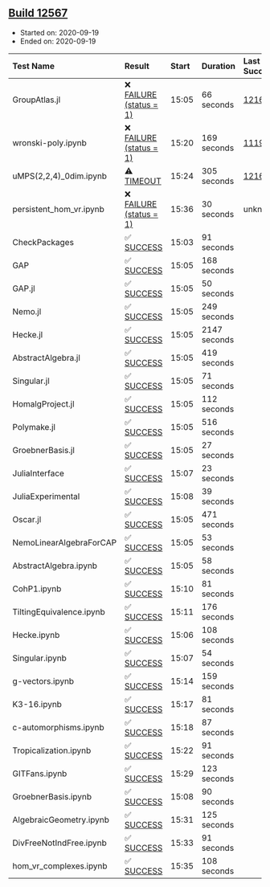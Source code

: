 ## [Build 12567](https://oscarci.mathematik.uni-kl.de/job/oscar/12567/)

* Started on: 2020-09-19
* Ended on: 2020-09-19

| Test Name    | Result | Start | Duration | Last Success | First Failure |
|:-------------|:-------|:------|:---------|:-------------|:--------------|
| GroupAtlas.jl | ❌ [FAILURE (status = 1)](https://oscarci.mathematik.uni-kl.de/job/oscar/12567/artifact/logs/build-12567/GroupAtlas.jl.log) | 15:05 | 66 seconds | [12167](https://oscarci.mathematik.uni-kl.de/job/oscar/12167/) | [12168](https://oscarci.mathematik.uni-kl.de/job/oscar/12168/) |
| wronski-poly.ipynb | ❌ [FAILURE (status = 1)](https://oscarci.mathematik.uni-kl.de/job/oscar/12567/artifact/logs/build-12567/wronski-poly.ipynb.log) | 15:20 | 169 seconds | [11192](https://oscarci.mathematik.uni-kl.de/job/oscar/11192/) | [11193](https://oscarci.mathematik.uni-kl.de/job/oscar/11193/) |
| uMPS(2,2,4)_0dim.ipynb | ⚠ [TIMEOUT](https://oscarci.mathematik.uni-kl.de/job/oscar/12567/artifact/logs/build-12567/uMPS-2-2-4-_0dim.ipynb.log) | 15:24 | 305 seconds | [12167](https://oscarci.mathematik.uni-kl.de/job/oscar/12167/) | [12168](https://oscarci.mathematik.uni-kl.de/job/oscar/12168/) |
| persistent_hom_vr.ipynb | ❌ [FAILURE (status = 1)](https://oscarci.mathematik.uni-kl.de/job/oscar/12567/artifact/logs/build-12567/persistent_hom_vr.ipynb.log) | 15:36 | 30 seconds | unknown | unknown |
| CheckPackages | ✅ [SUCCESS](https://oscarci.mathematik.uni-kl.de/job/oscar/12567/artifact/logs/build-12567/CheckPackages.log) | 15:03 | 91 seconds |  |  |
| GAP | ✅ [SUCCESS](https://oscarci.mathematik.uni-kl.de/job/oscar/12567/artifact/logs/build-12567/GAP.log) | 15:05 | 168 seconds |  |  |
| GAP.jl | ✅ [SUCCESS](https://oscarci.mathematik.uni-kl.de/job/oscar/12567/artifact/logs/build-12567/GAP.jl.log) | 15:05 | 50 seconds |  |  |
| Nemo.jl | ✅ [SUCCESS](https://oscarci.mathematik.uni-kl.de/job/oscar/12567/artifact/logs/build-12567/Nemo.jl.log) | 15:05 | 249 seconds |  |  |
| Hecke.jl | ✅ [SUCCESS](https://oscarci.mathematik.uni-kl.de/job/oscar/12567/artifact/logs/build-12567/Hecke.jl.log) | 15:05 | 2147 seconds |  |  |
| AbstractAlgebra.jl | ✅ [SUCCESS](https://oscarci.mathematik.uni-kl.de/job/oscar/12567/artifact/logs/build-12567/AbstractAlgebra.jl.log) | 15:05 | 419 seconds |  |  |
| Singular.jl | ✅ [SUCCESS](https://oscarci.mathematik.uni-kl.de/job/oscar/12567/artifact/logs/build-12567/Singular.jl.log) | 15:05 | 71 seconds |  |  |
| HomalgProject.jl | ✅ [SUCCESS](https://oscarci.mathematik.uni-kl.de/job/oscar/12567/artifact/logs/build-12567/HomalgProject.jl.log) | 15:05 | 112 seconds |  |  |
| Polymake.jl | ✅ [SUCCESS](https://oscarci.mathematik.uni-kl.de/job/oscar/12567/artifact/logs/build-12567/Polymake.jl.log) | 15:05 | 516 seconds |  |  |
| GroebnerBasis.jl | ✅ [SUCCESS](https://oscarci.mathematik.uni-kl.de/job/oscar/12567/artifact/logs/build-12567/GroebnerBasis.jl.log) | 15:05 | 27 seconds |  |  |
| JuliaInterface | ✅ [SUCCESS](https://oscarci.mathematik.uni-kl.de/job/oscar/12567/artifact/logs/build-12567/JuliaInterface.log) | 15:07 | 23 seconds |  |  |
| JuliaExperimental | ✅ [SUCCESS](https://oscarci.mathematik.uni-kl.de/job/oscar/12567/artifact/logs/build-12567/JuliaExperimental.log) | 15:08 | 39 seconds |  |  |
| Oscar.jl | ✅ [SUCCESS](https://oscarci.mathematik.uni-kl.de/job/oscar/12567/artifact/logs/build-12567/Oscar.jl.log) | 15:05 | 471 seconds |  |  |
| NemoLinearAlgebraForCAP | ✅ [SUCCESS](https://oscarci.mathematik.uni-kl.de/job/oscar/12567/artifact/logs/build-12567/NemoLinearAlgebraForCAP.log) | 15:05 | 53 seconds |  |  |
| AbstractAlgebra.ipynb | ✅ [SUCCESS](https://oscarci.mathematik.uni-kl.de/job/oscar/12567/artifact/logs/build-12567/AbstractAlgebra.ipynb.log) | 15:05 | 58 seconds |  |  |
| CohP1.ipynb | ✅ [SUCCESS](https://oscarci.mathematik.uni-kl.de/job/oscar/12567/artifact/logs/build-12567/CohP1.ipynb.log) | 15:10 | 81 seconds |  |  |
| TiltingEquivalence.ipynb | ✅ [SUCCESS](https://oscarci.mathematik.uni-kl.de/job/oscar/12567/artifact/logs/build-12567/TiltingEquivalence.ipynb.log) | 15:11 | 176 seconds |  |  |
| Hecke.ipynb | ✅ [SUCCESS](https://oscarci.mathematik.uni-kl.de/job/oscar/12567/artifact/logs/build-12567/Hecke.ipynb.log) | 15:06 | 108 seconds |  |  |
| Singular.ipynb | ✅ [SUCCESS](https://oscarci.mathematik.uni-kl.de/job/oscar/12567/artifact/logs/build-12567/Singular.ipynb.log) | 15:07 | 54 seconds |  |  |
| g-vectors.ipynb | ✅ [SUCCESS](https://oscarci.mathematik.uni-kl.de/job/oscar/12567/artifact/logs/build-12567/g-vectors.ipynb.log) | 15:14 | 159 seconds |  |  |
| K3-16.ipynb | ✅ [SUCCESS](https://oscarci.mathematik.uni-kl.de/job/oscar/12567/artifact/logs/build-12567/K3-16.ipynb.log) | 15:17 | 81 seconds |  |  |
| c-automorphisms.ipynb | ✅ [SUCCESS](https://oscarci.mathematik.uni-kl.de/job/oscar/12567/artifact/logs/build-12567/c-automorphisms.ipynb.log) | 15:18 | 87 seconds |  |  |
| Tropicalization.ipynb | ✅ [SUCCESS](https://oscarci.mathematik.uni-kl.de/job/oscar/12567/artifact/logs/build-12567/Tropicalization.ipynb.log) | 15:22 | 91 seconds |  |  |
| GITFans.ipynb | ✅ [SUCCESS](https://oscarci.mathematik.uni-kl.de/job/oscar/12567/artifact/logs/build-12567/GITFans.ipynb.log) | 15:29 | 123 seconds |  |  |
| GroebnerBasis.ipynb | ✅ [SUCCESS](https://oscarci.mathematik.uni-kl.de/job/oscar/12567/artifact/logs/build-12567/GroebnerBasis.ipynb.log) | 15:08 | 90 seconds |  |  |
| AlgebraicGeometry.ipynb | ✅ [SUCCESS](https://oscarci.mathematik.uni-kl.de/job/oscar/12567/artifact/logs/build-12567/AlgebraicGeometry.ipynb.log) | 15:31 | 125 seconds |  |  |
| DivFreeNotIndFree.ipynb | ✅ [SUCCESS](https://oscarci.mathematik.uni-kl.de/job/oscar/12567/artifact/logs/build-12567/DivFreeNotIndFree.ipynb.log) | 15:33 | 91 seconds |  |  |
| hom_vr_complexes.ipynb | ✅ [SUCCESS](https://oscarci.mathematik.uni-kl.de/job/oscar/12567/artifact/logs/build-12567/hom_vr_complexes.ipynb.log) | 15:35 | 108 seconds |  |  |

